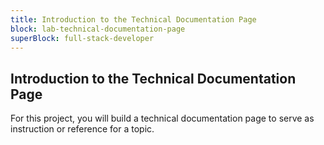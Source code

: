 ```yaml
---
title: Introduction to the Technical Documentation Page
block: lab-technical-documentation-page
superBlock: full-stack-developer
---
```


## Introduction to the Technical Documentation Page

For this project, you will build a technical documentation page to serve as instruction or reference for a topic.
